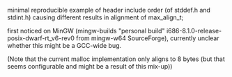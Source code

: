 minimal reproducible example of header include order (of stddef.h and stdint.h) causing different results in alignment of max_align_t;

first noticed on MinGW (mingw-builds "personal build" i686-8.1.0-release-posix-dwarf-rt_v6-rev0 from mingw-w64 SourceForge), currently unclear whether this might be a GCC-wide bug.

(Note that the current malloc implementation only aligns to 8 bytes (but that seems configurable and might be a result of this mix-up))